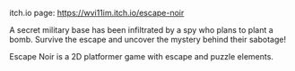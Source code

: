 itch.io page: https://wvi11im.itch.io/escape-noir

A secret military base has been infiltrated by a spy who plans to plant a bomb. Survive the escape and uncover the mystery behind their sabotage!

Escape Noir is a 2D platformer game with escape and puzzle elements.

